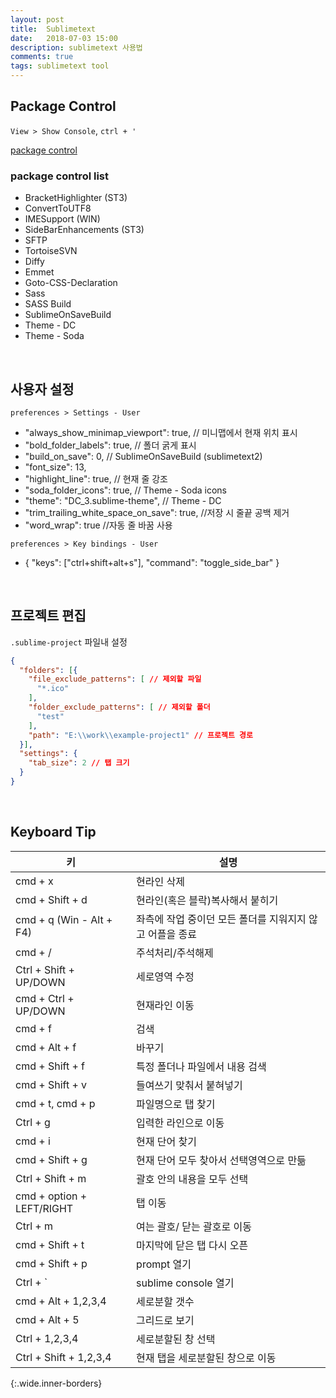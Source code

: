 ```yaml
---
layout: post
title:  Sublimetext
date:   2018-07-03 15:00
description: sublimetext 사용법
comments: true
tags: sublimetext tool
---
```


## Package Control

`View > Show Console`, `ctrl + '`

[package control][package control]

[package control]: https://packagecontrol.io/

### package control list
* BracketHighlighter (ST3)
* ConvertToUTF8
* IMESupport (WIN)
* SideBarEnhancements (ST3)
* SFTP
* TortoiseSVN
* Diffy
* Emmet
* Goto-CSS-Declaration
* Sass
* SASS Build
* SublimeOnSaveBuild
* Theme - DC
* Theme - Soda

<br>

## 사용자 설정
`preferences > Settings - User`
* "always_show_minimap_viewport": true, // 미니맵에서 현재 위치 표시
* "bold_folder_labels": true, // 폴더 굵게 표시
* "build_on_save": 0, // SublimeOnSaveBuild (sublimetext2)
* "font_size": 13,
* "highlight_line": true, // 현재 줄 강조
* "soda_folder_icons": true, // Theme - Soda icons
* "theme": "DC_3.sublime-theme",  // Theme - DC
* "trim_trailing_white_space_on_save": true,  //저장 시 줄끝 공백 제거
* "word_wrap": true //자동 줄 바꿈 사용

`preferences > Key bindings - User`
* { "keys": ["ctrl+shift+alt+s"], "command": "toggle_side_bar" }

<br>

## 프로젝트 편집

`.sublime-project` 파일내 설정

``` json
{
  "folders": [{
    "file_exclude_patterns": [ // 제외할 파일
      "*.ico"
    ],
    "folder_exclude_patterns": [ // 제외할 폴더
      "test"
    ],
    "path": "E:\\work\\example-project1" // 프로젝트 경로
  }],
  "settings": {
    "tab_size": 2 // 탭 크기
  }
}
```

<br>

## Keyboard Tip

키 | 설명
--- | ---
cmd + x | 현라인 삭제
cmd + Shift + d | 현라인(혹은 블락)복사해서 붙히기
cmd + q (Win - Alt + F4) | 좌측에 작업 중이던 모든 폴더를 지워지지 않고 어플을 종료
cmd + / | 주석처리/주석해제
Ctrl + Shift + UP/DOWN | 세로영역 수정
cmd + Ctrl + UP/DOWN | 현재라인 이동
cmd + f | 검색
cmd + Alt + f | 바꾸기
cmd + Shift + f | 특정 폴더나 파일에서 내용 검색
cmd + Shift + v | 들여쓰기 맞춰서 붙혀넣기
cmd + t, cmd + p | 파일명으로 탭 찾기
Ctrl + g | 입력한 라인으로 이동
cmd + i | 현재 단어 찾기
cmd + Shift + g | 현재 단어 모두 찾아서 선택영역으로 만듦
Ctrl + Shift + m | 괄호 안의 내용을 모두 선택
cmd + option + LEFT/RIGHT | 탭 이동
Ctrl + m | 여는 괄호/ 닫는 괄호로 이동
cmd + Shift + t | 마지막에 닫은 탭 다시 오픈
cmd + Shift + p | prompt 열기
Ctrl + ` | sublime console 열기
cmd + Alt + 1,2,3,4 | 세로분할 갯수
cmd + Alt + 5 | 그리드로 보기
Ctrl + 1,2,3,4 | 세로분할된 창 선택
Ctrl + Shift + 1,2,3,4 | 현재 탭을 세로분할된 창으로 이동
{:.wide.inner-borders}



<br>
<br>
<br>
<br>
<br>








